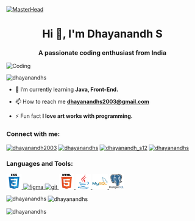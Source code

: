 [![MasterHead](https://user-images.githubusercontent.com/74038190/225813708-98b745f2-7d22-48cf-9150-083f1b00d6c9.gif)](https://github.com/DhayanandhS)
<h1 align="center">Hi 👋, I'm Dhayanandh S</h1>
<h3 align="center">A passionate coding enthusiast from India</h3>

<img align="roght" alt="Coding" width="400" src="https://i.pinimg.com/originals/fd/f7/b5/fdf7b5fa4b96f3f5d8bf72bacab0f7c9.gif">

<p align="left"> <img src="https://komarev.com/ghpvc/?username=dhayanandhs&label=Profile%20views&color=0e75b6&style=flat" alt="dhayanandhs" /> </p>

- 🌱 I’m currently learning **Java, Front-End.**

- 📫 How to reach me **dhayanandhs2003@gmail.com**

- ⚡ Fun fact **I love art works with programming.**

<h3 align="left">Connect with me:</h3>
<p align="left">
<a href="https://instagram.com/dhayanandh2003" target="blank"><img align="center" src="https://raw.githubusercontent.com/rahuldkjain/github-profile-readme-generator/master/src/images/icons/Social/instagram.svg" alt="dhayanandh2003" height="30" width="40" /></a>
<a href="https://www.codechef.com/users/dhayanandhs" target="blank"><img align="center" src="https://cdn.jsdelivr.net/npm/simple-icons@3.1.0/icons/codechef.svg" alt="dhayanandhs" height="30" width="40" /></a>
<a href="https://www.hackerrank.com/dhayanandh_s12" target="blank"><img align="center" src="https://raw.githubusercontent.com/rahuldkjain/github-profile-readme-generator/master/src/images/icons/Social/hackerrank.svg" alt="dhayanandh_s12" height="30" width="40" /></a>
<a href="https://www.leetcode.com/dhayanandhs" target="blank"><img align="center" src="https://raw.githubusercontent.com/rahuldkjain/github-profile-readme-generator/master/src/images/icons/Social/leet-code.svg" alt="dhayanandhs" height="30" width="40" /></a>
</p>

<h3 align="left">Languages and Tools:</h3>
<p align="left"> <a href="https://www.w3schools.com/css/" target="_blank" rel="noreferrer"> <img src="https://raw.githubusercontent.com/devicons/devicon/master/icons/css3/css3-original-wordmark.svg" alt="css3" width="40" height="40"/> </a> <a href="https://www.figma.com/" target="_blank" rel="noreferrer"> <img src="https://www.vectorlogo.zone/logos/figma/figma-icon.svg" alt="figma" width="40" height="40"/> </a> <a href="https://git-scm.com/" target="_blank" rel="noreferrer"> <img src="https://www.vectorlogo.zone/logos/git-scm/git-scm-icon.svg" alt="git" width="40" height="40"/> </a> <a href="https://www.w3.org/html/" target="_blank" rel="noreferrer"> <img src="https://raw.githubusercontent.com/devicons/devicon/master/icons/html5/html5-original-wordmark.svg" alt="html5" width="40" height="40"/> </a> <a href="https://www.java.com" target="_blank" rel="noreferrer"> <img src="https://raw.githubusercontent.com/devicons/devicon/master/icons/java/java-original.svg" alt="java" width="40" height="40"/> </a> <a href="https://www.mysql.com/" target="_blank" rel="noreferrer"> <img src="https://raw.githubusercontent.com/devicons/devicon/master/icons/mysql/mysql-original-wordmark.svg" alt="mysql" width="40" height="40"/> </a> <a href="https://www.postgresql.org" target="_blank" rel="noreferrer"> <img src="https://raw.githubusercontent.com/devicons/devicon/master/icons/postgresql/postgresql-original-wordmark.svg" alt="postgresql" width="40" height="40"/> </a> </p>

<p><img align="left" src="https://github-readme-stats.vercel.app/api/top-langs?username=dhayanandhs&show_icons=true&locale=en&layout=compact" alt="dhayanandhs" /></p>

<p>&nbsp;<img align="center" src="https://github-readme-stats.vercel.app/api?username=dhayanandhs&show_icons=true&locale=en" alt="dhayanandhs" /></p>

<p><img align="center" src="https://github-readme-streak-stats.herokuapp.com/?user=dhayanandhs&" alt="dhayanandhs" /></p>
